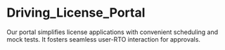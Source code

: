 # Driving_License_Portal
Our portal simplifies license applications with convenient scheduling and mock tests. It fosters seamless user-RTO interaction for approvals.
